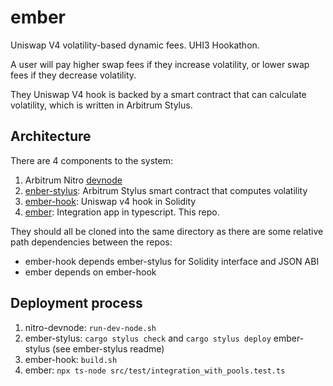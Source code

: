 # ember
Uniswap V4 volatility-based dynamic fees. UHI3 Hookathon.

A user will pay higher swap fees if they increase volatility, or lower swap fees if they decrease volatility.

They Uniswap V4 hook is backed by a smart contract that can calculate volatility, which is written in Arbitrum Stylus.

## Architecture

There are 4 components to the system:
1. Arbitrum Nitro [devnode](https://github.com/OffchainLabs/nitro-devnode)
2. [enber-stylus](https://github.com/shahankhatch/ember-stylus): Arbitrum Stylus smart contract that computes volatility
3. [ember-hook](https://github.com/shahankhatch/ember-hook): Uniswap v4 hook in Solidity
4. [ember](#): Integration app in typescript. This repo.

They should all be cloned into the same directory as there are some relative path dependencies between the repos:
- ember-hook depends ember-stylus for Solidity interface and JSON ABI
- ember depends on ember-hook

## Deployment process

1. nitro-devnode: `run-dev-node.sh`
2. ember-stylus: `cargo stylus check` and `cargo stylus deploy` ember-stylus (see ember-stylus readme)
3. ember-hook: `build.sh`
4. ember: `npx ts-node src/test/integration_with_pools.test.ts`
